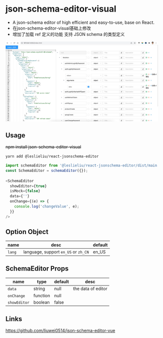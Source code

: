# json-schema-editor-visual

- A json-schema editor of high efficient and easy-to-use, base on React.
- 在json-schema-editor-visual基础上修改
- 增加了加载 ref 定义的功能 支持 JSON schema 的类型定义

![avatar](json-schema-editor-visual.jpg)

## Usage
~~npm install json-schema-editor-visual~~
```
yarn add @leslieliu/react-jsonschema-editor
```

```js
import schemaEditor from '@leslieliu/react-jsonschema-editor/dist/main.js';
const SchemaEditor = schemaEditor({});

<SchemaEditor
  showEditor={true}
  isMock={false}
  data={''}
  onChange={(e) => {
    console.log('changeValue', e);
  }}
/>
```

## Option Object

| name   | desc                                 | default |
| ------ | ------------------------------------ | ------- |
| `lang` | language, support `en_US` or `zh_CN` | en_US   |

## SchemaEditor Props

| name         | type     | default | desc               |
| ------------ | -------- | ------- | ------------------ |
| `data`       | string   | null    | the data of editor |
| `onChange`   | function | null    |
| `showEditor` | boolean  | false   |

## Links

https://github.com/liuwei0514/json-schema-editor-vue
